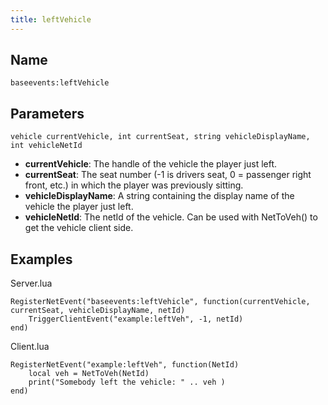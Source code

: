 ```yaml
---
title: leftVehicle
---
```


Name
----------

```
baseevents:leftVehicle
```

Parameters
----------

```
vehicle currentVehicle, int currentSeat, string vehicleDisplayName, int vehicleNetId
```

- **currentVehicle**: The handle of the vehicle the player just left.
- **currentSeat**: The seat number (-1 is drivers seat, 0 = passenger right front, etc.) in which the player was previously sitting.
- **vehicleDisplayName**: A string containing the display name of the vehicle the player just left.
- **vehicleNetId**: The netId of the vehicle. Can be used with NetToVeh() to get the vehicle client side.

Examples
--------

Server.lua 
```
RegisterNetEvent("baseevents:leftVehicle", function(currentVehicle, currentSeat, vehicleDisplayName, netId)
    TriggerClientEvent("example:leftVeh", -1, netId)
end)
```

Client.lua
```
RegisterNetEvent("example:leftVeh", function(NetId)
    local veh = NetToVeh(NetId)
    print("Somebody left the vehicle: " .. veh )
end)
```
